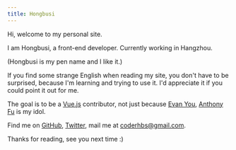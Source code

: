 ```yaml
---
title: Hongbusi
---
```


Hi, welcome to my personal site.

I am Hongbusi, a front-end developer. Currently working in Hangzhou.

(Hongbusi is my pen name and I like it.)

If you find some strange English when reading my site, you don't have to be surprised, because I'm learning and trying to use it. I'd appreciate it if you could point it out for me.

The goal is to be a [Vue.js](https://github.com/vuejs) contributor, not just because [Evan You](https://github.com/yyx990803), [Anthony Fu](https://github.com/antfu) is my idol. 

Find me on [GitHub](https://github.com/Hongbusi), [Twitter](https://www.twitter.com/Hongbusi), mail me at [coderhbs@gmail.com](mailto:coderhbs@gmail.com).

Thanks for reading, see you next time :)
